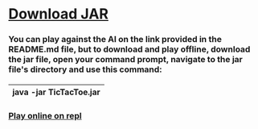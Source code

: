 <h1><a href="https://github.com/jroo3121/java-tic-tac-toe/blob/main/Tik%20Tak%20Toe/archives/TicTacToe.jar?raw=true">Download JAR</a></h1>

<h3>You can play against the AI on the link provided in the README.md file, but to download and play offline,
download the jar file, open your command prompt, navigate to the jar file's directory and use this command: </h3>

<h5>
<table>
<thead>
  <tr>
    <th>java -jar TicTacToe.jar</th>
  </tr>
</thead>
</table>
</h5>
<h3><a href="https://repl.it/talk/share/Tic-Tac-Toe/82499">Play online on repl</a></h3

